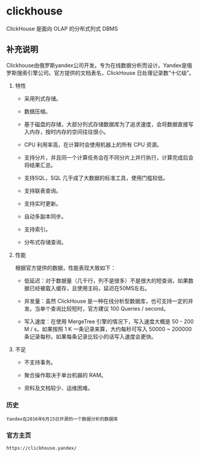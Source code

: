 clickhouse
===

ClickHouse 是面向 OLAP 的分布式列式 DBMS

## 补充说明

Clickhouse由俄罗斯yandex公司开发。专为在线数据分析而设计。Yandex是俄罗斯搜索引擎公司。官方提供的文档表名，ClickHouse 日处理记录数“十亿级”。   

1. 特性
   - 采用列式存储。
   
   - 数据压缩。
   
   - 基于磁盘的存储，大部分列式存储数据库为了追求速度，会将数据直接写入内存，按时内存的空间往往很小。  
   
   - CPU 利用率高，在计算时会使用机器上的所有 CPU 资源。
   
   - 支持分片，并且同一个计算任务会在不同分片上并行执行，计算完成后会将结果汇总。
   
   - 支持SQL，SQL 几乎成了大数据的标准工具，使用门槛较低。
   
   - 支持联表查询。
   
   - 支持实时更新。
   
   - 自动多副本同步。
   
   - 支持索引。
   
   - 分布式存储查询。
   
2. 性能  

   根据官方提供的数据，性能表现大致如下：
   
   - 低延迟：对于数据量（几千行，列不是很多）不是很大的短查询，如果数据已经被载入缓存，且使用主码，延迟在50MS左右。
   
   - 并发量：虽然 ClickHouse 是一种在线分析型数据库，也可支持一定的并发。当单个查询比较短时，官方建议 100 Queries / second。
   
   - 写入速度：在使用 MergeTree 引擎的情况下，写入速度大概是 50 - 200 M / s，如果按照 1 K 一条记录来算，大约每秒可写入 50000 ~ 200000 条记录每秒。如果每条记录比较小的话写入速度会更快。

3. 不足  

   - 不支持事务。

   - 聚合操作取决于单台机器的 RAM。
   
   - 资料及文档较少、运维困难。
   
### 历史
```
Yandex在2016年6月15日开源的一个数据分析的数据库
```

### 官方主页

```
https://clickhouse.yandex/
```